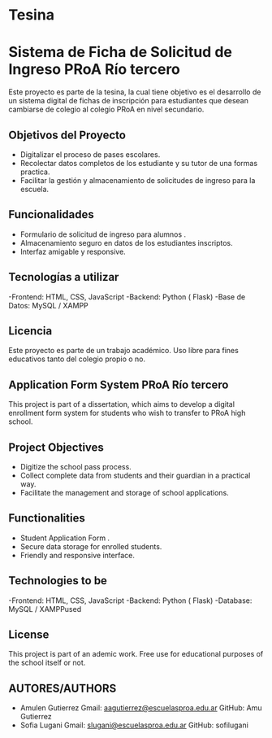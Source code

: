 # Tesina
# Sistema de Ficha de Solicitud de Ingreso PRoA Río tercero
Este proyecto es parte de la tesina, la cual tiene objetivo es el desarrollo de un sistema digital de fichas de inscripción para estudiantes que desean cambiarse de colegio al colegio PRoA en nivel secundario.

## Objetivos del Proyecto
- Digitalizar el proceso de pases escolares.
- Recolectar datos completos de los estudiante y su tutor de una formas practica.
- Facilitar la gestión y almacenamiento de solicitudes de ingreso para la escuela.
  
## Funcionalidades
- Formulario de solicitud de ingreso para alumnos .
- Almacenamiento seguro en datos de los estudiantes inscriptos.
- Interfaz amigable y responsive.
    
## Tecnologías a utilizar
-Frontend: HTML, CSS, JavaScript
-Backend: Python ( Flask) 
-Base de Datos: MySQL / XAMPP

## Licencia
Este proyecto es parte de un trabajo académico. Uso libre para fines educativos tanto del colegio propio o no.
## 
## Application Form System PRoA Río tercero
This project is part of a dissertation, which aims to develop a digital enrollment form system for students who wish to transfer to PRoA high school.

## Project Objectives
- Digitize the school pass process.
- Collect complete data from students and their guardian in a practical way.
- Facilitate the management and storage of school applications.

## Functionalities
- Student Application Form .
- Secure data storage for enrolled students.
- Friendly and responsive interface.

## Technologies to be 
-Frontend: HTML, CSS, JavaScript
-Backend: Python ( Flask) 
-Database: MySQL / XAMPPused

## License
This project is part of an ademic work. Free use for educational purposes of the school itself or not.

## AUTORES/AUTHORS
- Amulen Gutierrez
Gmail: aagutierrez@escuelasproa.edu.ar
GitHub: Amu Gutierrez
- Sofia Lugani
Gmail: slugani@escuelasproa.edu.ar
GitHub: sofilugani
